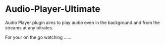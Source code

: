 # Audio-Player-Ultimate

Audio Player plugin aims to play audio even in the background and from the streams at any bitrates.

For your on the go watching ......
